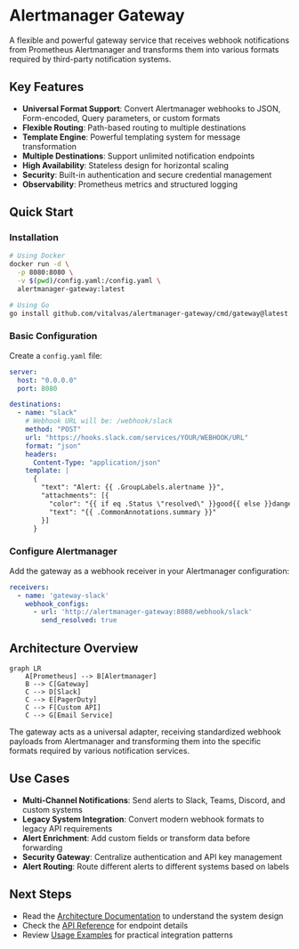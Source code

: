 # Alertmanager Gateway

A flexible and powerful gateway service that receives webhook notifications from Prometheus Alertmanager and transforms them into various formats required by third-party notification systems.

## Key Features

- **Universal Format Support**: Convert Alertmanager webhooks to JSON, Form-encoded, Query parameters, or custom formats
- **Flexible Routing**: Path-based routing to multiple destinations
- **Template Engine**: Powerful templating system for message transformation
- **Multiple Destinations**: Support unlimited notification endpoints
- **High Availability**: Stateless design for horizontal scaling
- **Security**: Built-in authentication and secure credential management
- **Observability**: Prometheus metrics and structured logging

## Quick Start

### Installation

```bash
# Using Docker
docker run -d \
  -p 8080:8080 \
  -v $(pwd)/config.yaml:/config.yaml \
  alertmanager-gateway:latest

# Using Go
go install github.com/vitalvas/alertmanager-gateway/cmd/gateway@latest
```

### Basic Configuration

Create a `config.yaml` file:

```yaml
server:
  host: "0.0.0.0"
  port: 8080

destinations:
  - name: "slack"
    # Webhook URL will be: /webhook/slack
    method: "POST"
    url: "https://hooks.slack.com/services/YOUR/WEBHOOK/URL"
    format: "json"
    headers:
      Content-Type: "application/json"
    template: |
      {
        "text": "Alert: {{ .GroupLabels.alertname }}",
        "attachments": [{
          "color": "{{ if eq .Status \"resolved\" }}good{{ else }}danger{{ end }}",
          "text": "{{ .CommonAnnotations.summary }}"
        }]
      }
```

### Configure Alertmanager

Add the gateway as a webhook receiver in your Alertmanager configuration:

```yaml
receivers:
  - name: 'gateway-slack'
    webhook_configs:
      - url: 'http://alertmanager-gateway:8080/webhook/slack'
        send_resolved: true
```

## Architecture Overview

```mermaid
graph LR
    A[Prometheus] --> B[Alertmanager]
    B --> C[Gateway]
    C --> D[Slack]
    C --> E[PagerDuty]
    C --> F[Custom API]
    C --> G[Email Service]
```

The gateway acts as a universal adapter, receiving standardized webhook payloads from Alertmanager and transforming them into the specific formats required by various notification services.

## Use Cases

- **Multi-Channel Notifications**: Send alerts to Slack, Teams, Discord, and custom systems
- **Legacy System Integration**: Convert modern webhook formats to legacy API requirements
- **Alert Enrichment**: Add custom fields or transform data before forwarding
- **Security Gateway**: Centralize authentication and API key management
- **Alert Routing**: Route different alerts to different systems based on labels

## Next Steps

- Read the [Architecture Documentation](architecture.md) to understand the system design
- Check the [API Reference](api.md) for endpoint details
- Review [Usage Examples](usage-examples.md) for practical integration patterns
